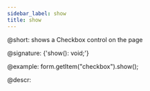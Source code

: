 ```yaml
---
sidebar_label: show
title: show
---          
```


@short: shows a Checkbox control on the page

@signature: {'show(): void;'}

@example:
form.getItem("checkbox").show(); 



@descr:


